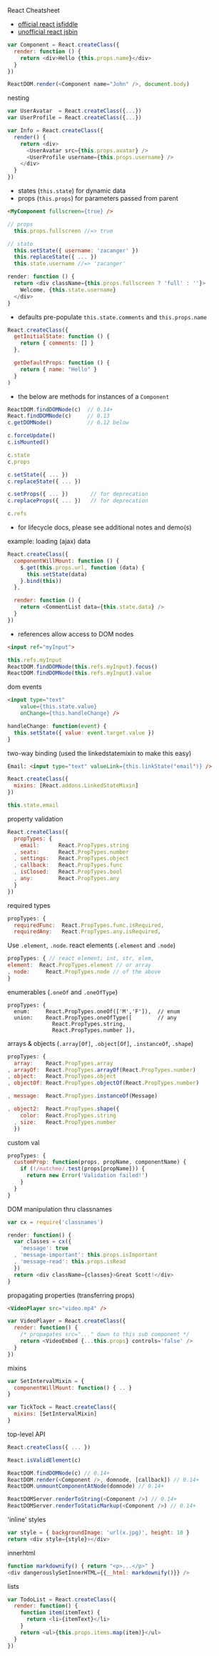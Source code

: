 React Cheatsheet

* [official react jsfiddle](http://jsfiddle.net/reactjs/69z2wepo/)
* [unofficial react jsbin](http://jsbin.com/yafixat/edit?js,output)

```js
var Component = React.createClass({
  render: function () {
    return <div>Hello {this.props.name}</div>
  }
})
```

```js
ReactDOM.render(<Component name="John" />, document.body)
```

nesting
```js
var UserAvatar  = React.createClass({...})
var UserProfile = React.createClass({...})
```

```js
var Info = React.createClass({
  render() {
    return <div>
      <UserAvatar src={this.props.avatar} />
      <UserProfile username={this.props.username} />
    </div>
  }
})
```

* states (`this.state`) for dynamic data
* props (`this.props`) for parameters passed from parent

```html
<MyComponent fullscreen={true} />
```

```js
// props
  this.props.fullscreen //=> true

// state
  this.setState({ username: 'zacanger' })
  this.replaceState({ ... })
  this.state.username //=> 'zacanger'
```

```js
render: function () {
  return <div className={this.props.fullscreen ? 'full' : ''}>
    Welcome, {this.state.username}
  </div>
}
```

* defaults pre-populate `this.state.comments` and `this.props.name`

```js
React.createClass({
  getInitialState: function () {
    return { comments: [] }
  },

  getDefaultProps: function () {
    return { name: "Hello" }
  }
)
```

* the below are methods for instances of a `Component`

```js
ReactDOM.findDOMNode(c)  // 0.14+
React.findDOMNode(c)     // 0.13
c.getDOMNode()           // 0.12 below
```

```js
c.forceUpdate()
c.isMounted()

c.state
c.props

c.setState({ ... })
c.replaceState({ ... })

c.setProps({ ... })       // for deprecation
c.replaceProps({ ... })   // for deprecation

c.refs
```

* for lifecycle docs, please see additional notes and demo(s)

example: loading (ajax) data
```js
React.createClass({
  componentWillMount: function () {
    $.get(this.props.url, function (data) {
      this.setState(data)
    }.bind(this))
  },

  render: function () {
    return <CommentList data={this.state.data} />
  }
})
```

* references allow access to DOM nodes

```html
<input ref="myInput">
```

```js
this.refs.myInput
ReactDOM.findDOMNode(this.refs.myInput).focus()
ReactDOM.findDOMNode(this.refs.myInput).value
```
dom events
```html
<input type="text"
    value={this.state.value}
    onChange={this.handleChange} />
```

```js
handleChange: function(event) {
  this.setState({ value: event.target.value })
}
```

two-way binding (used the linkedstatemixin to make this easy)
```html
Email: <input type="text" valueLink={this.linkState('email')} />
```

```js
React.createClass({
  mixins: [React.addons.LinkedStateMixin]
})
```

```js
this.state.email
```

property validation
```js
React.createClass({
  propTypes: {
    email:      React.PropTypes.string
  , seats:      React.PropTypes.number
  , settings:   React.PropTypes.object
  , callback:   React.PropTypes.func
  , isClosed:   React.PropTypes.bool
  , any:        React.PropTypes.any
  }
})
```

required types
```js
propTypes: {
  requiredFunc:  React.PropTypes.func.isRequired,
  requiredAny:   React.PropTypes.any.isRequired,
```

Use `.element`, `.node`.
react elements (`.element` and `.node`)
```js
propTypes: { // react element; int, str, elem,
element:  React.PropTypes.element // or array
, node:     React.PropTypes.node // of the above
}
```

enumerables (`.oneOf` and `.oneOfType`)
```
propTypes: {
  enum:     React.PropTypes.oneOf(['M','F']),  // enum
  union:    React.PropTypes.oneOfType([        // any
              React.PropTypes.string,
              React.PropTypes.number ]),
```

arrays & objects (`.array[Of]`, `.object[Of]`, `.instanceOf`, `.shape`)
```js
propTypes: {
  array:    React.PropTypes.array
, arrayOf:  React.PropTypes.arrayOf(React.PropTypes.number)
, object:   React.PropTypes.object
, objectOf: React.PropTypes.objectOf(React.PropTypes.number)

, message:  React.PropTypes.instanceOf(Message)

, object2:  React.PropTypes.shape({
    color:  React.PropTypes.string
  , size:   React.PropTypes.number
  })
```

custom val
```js
propTypes: {
  customProp: function(props, propName, componentName) {
    if (!/matchme/.test(props[propName])) {
      return new Error('Validation failed!')
    }
  }
}
```

DOM manipulation thru classnames
```js
var cx = require('classnames')

render: function() {
  var classes = cx({
    'message': true
  , 'message-important': this.props.isImportant
  , 'message-read': this.props.isRead
  })
  return <div className={classes}>Great Scott!</div>
}
```

propagating properties (transferring props)
```html
<VideoPlayer src="video.mp4" />
```

```js
var VideoPlayer = React.createClass({
  render: function() {
    /* propagates src="..." down to this sub component */
    return <VideoEmbed {...this.props} controls='false' />
  }
})
```

mixins
```js
var SetIntervalMixin = {
  componentWillMount: function() { .. }
}
```

```js
var TickTock = React.createClass({
  mixins: [SetIntervalMixin]
}
```

top-level API
```js
React.createClass({ ... })

React.isValidElement(c)

ReactDOM.findDOMNode(c) // 0.14+
ReactDOM.render(<Component />, domnode, [callback]) // 0.14+
ReactDOM.unmountComponentAtNode(domnode) // 0.14+

ReactDOMServer.renderToString(<Component />) // 0.14+
ReactDOMServer.renderToStaticMarkup(<Component />) // 0.14+
```

'inline' styles
```js
var style = { backgroundImage: 'url(x.jpg)', height: 10 }
return <div style={style}></div>
```

innerhtml
```js
function markdownify() { return "<p>...</p>" }
<div dangerouslySetInnerHTML={{__html: markdownify()}} />
```

lists
```js
var TodoList = React.createClass({
  render: function() {
    function item(itemText) {
      return <li>{itemText}</li>
    }
    return <ul>{this.props.items.map(item)}</ul>
  }
})
```

